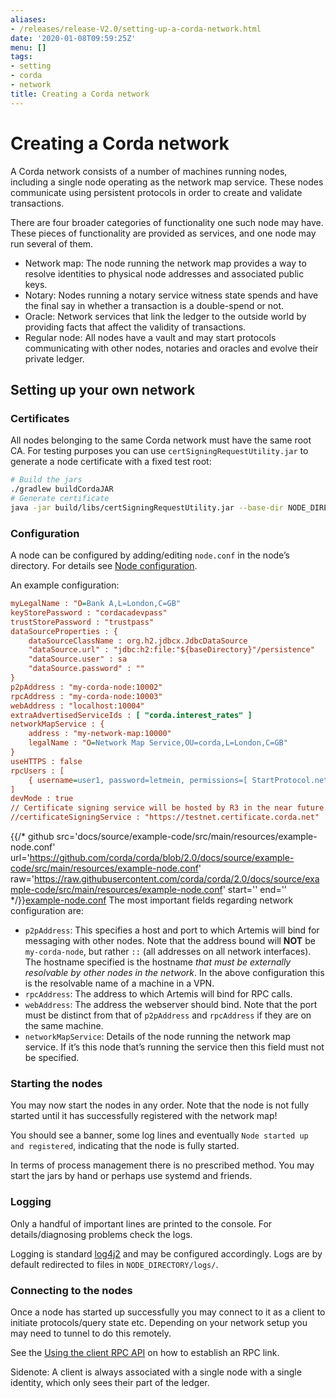 ```yaml
---
aliases:
- /releases/release-V2.0/setting-up-a-corda-network.html
date: '2020-01-08T09:59:25Z'
menu: []
tags:
- setting
- corda
- network
title: Creating a Corda network
---
```




# Creating a Corda network

A Corda network consists of a number of machines running nodes, including a single node operating as the network map
service. These nodes communicate using persistent protocols in order to create and validate transactions.

There are four broader categories of functionality one such node may have. These pieces of functionality are provided as
services, and one node may run several of them.


* Network map: The node running the network map provides a way to resolve identities to physical node addresses and associated public keys.
* Notary: Nodes running a notary service witness state spends and have the final say in whether a transaction is a double-spend or not.
* Oracle: Network services that link the ledger to the outside world by providing facts that affect the validity of transactions.
* Regular node: All nodes have a vault and may start protocols communicating with other nodes, notaries and oracles and evolve their private ledger.


## Setting up your own network


### Certificates

All nodes belonging to the same Corda network must have the same root CA. For testing purposes you can
use `certSigningRequestUtility.jar` to generate a node certificate with a fixed test root:

```bash
# Build the jars
./gradlew buildCordaJAR
# Generate certificate
java -jar build/libs/certSigningRequestUtility.jar --base-dir NODE_DIRECTORY/
```


### Configuration

A node can be configured by adding/editing `node.conf` in the node’s directory. For details see [Node configuration](corda-configuration-file.md).

An example configuration:

```cfg
myLegalName : "O=Bank A,L=London,C=GB"
keyStorePassword : "cordacadevpass"
trustStorePassword : "trustpass"
dataSourceProperties : {
    dataSourceClassName : org.h2.jdbcx.JdbcDataSource
    "dataSource.url" : "jdbc:h2:file:"${baseDirectory}"/persistence"
    "dataSource.user" : sa
    "dataSource.password" : ""
}
p2pAddress : "my-corda-node:10002"
rpcAddress : "my-corda-node:10003"
webAddress : "localhost:10004"
extraAdvertisedServiceIds : [ "corda.interest_rates" ]
networkMapService : {
    address : "my-network-map:10000"
    legalName : "O=Network Map Service,OU=corda,L=London,C=GB"
}
useHTTPS : false
rpcUsers : [
    { username=user1, password=letmein, permissions=[ StartProtocol.net.corda.protocols.CashProtocol ] }
]
devMode : true
// Certificate signing service will be hosted by R3 in the near future.
//certificateSigningService : "https://testnet.certificate.corda.net"

```
{{/* github src='docs/source/example-code/src/main/resources/example-node.conf' url='https://github.com/corda/corda/blob/2.0/docs/source/example-code/src/main/resources/example-node.conf' raw='https://raw.githubusercontent.com/corda/corda/2.0/docs/source/example-code/src/main/resources/example-node.conf' start='' end='' */}}[example-node.conf](https://github.com/corda/corda/blob/release/os/2.0/docs/source/example-code/src/main/resources/example-node.conf)
The most important fields regarding network configuration are:


* `p2pAddress`: This specifies a host and port to which Artemis will bind for messaging with other nodes. Note that the
address bound will **NOT** be `my-corda-node`, but rather `::` (all addresses on all network interfaces). The hostname specified
is the hostname *that must be externally resolvable by other nodes in the network*. In the above configuration this is the
resolvable name of a machine in a VPN.
* `rpcAddress`: The address to which Artemis will bind for RPC calls.
* `webAddress`: The address the webserver should bind. Note that the port must be distinct from that of `p2pAddress` and `rpcAddress` if they are on the same machine.
* `networkMapService`: Details of the node running the network map service. If it’s this node that’s running the service
then this field must not be specified.


### Starting the nodes

You may now start the nodes in any order. Note that the node is not fully started until it has successfully registered with the network map!

You should see a banner, some log lines and eventually `Node started up and registered`, indicating that the node is fully started.


In terms of process management there is no prescribed method. You may start the jars by hand or perhaps use systemd and friends.


### Logging

Only a handful of important lines are printed to the console. For
details/diagnosing problems check the logs.

Logging is standard [log4j2](http://logging.apache.org/log4j/2.x/) and may be configured accordingly. Logs
are by default redirected to files in `NODE_DIRECTORY/logs/`.


### Connecting to the nodes

Once a node has started up successfully you may connect to it as a client to initiate protocols/query state etc.
Depending on your network setup you may need to tunnel to do this remotely.

See the [Using the client RPC API](tutorial-clientrpc-api.md) on how to establish an RPC link.

Sidenote: A client is always associated with a single node with a single identity, which only sees their part of the ledger.

